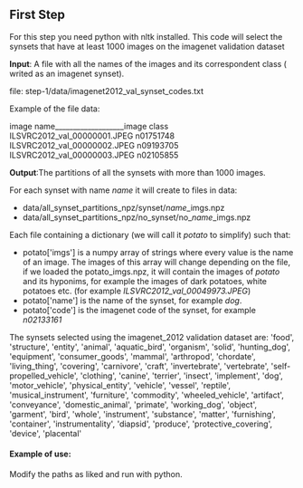 ## First Step
For this step you need python with nltk installed. This code will select the synsets that have at least 1000 images on the imagenet validation dataset

**Input**: A file with all the names of the images and its correspondent class ( writed as an imagenet synset). 

file: step-1/data/imagenet2012_val_synset_codes.txt

Example of the file data: 

image name___________________image class      
ILSVRC2012_val_00000001.JPEG n01751748
ILSVRC2012_val_00000002.JPEG n09193705
ILSVRC2012_val_00000003.JPEG n02105855 


**Output**:The partitions of all the synsets with more than 1000 images. 

For each synset with name *name* it will create to files in data: 

-  data/all_synset_partitions_npz/synset/*name*_imgs.npz
-  data/all_synset_partitions_npz/no_synset/no_*name*_imgs.npz

Each file containing a dictionary (we will call it *potato* to simplify) such that: 

- potato['imgs'] is a numpy array of strings where every value is the name of an image. The images of this array will change depending on the file, if we loaded the potato_imgs.npz, it will contain the images of *potato* and its hyponims, for example the images of dark potatoes, white potatoes etc. 
 (for example *ILSVRC2012_val_00049973.JPEG*)
- potato['name'] is the name of the synset, for example *dog*.
- potato['code'] is the imagenet code of the synset, for example *n02133161*

The synsets selected using the imagenet_2012 validation dataset are: 
'food', 'structure', 'entity', 'animal', 'aquatic_bird', 'organism', 'solid', 'hunting_dog',
	            'equipment', 'consumer_goods', 'mammal', 'arthropod', 'chordate', 'living_thing', 'covering',
	            'carnivore', 'craft', 'invertebrate', 'vertebrate', 'self-propelled_vehicle', 'clothing', 'canine',
	            'terrier', 'insect', 'implement', 'dog', 'motor_vehicle', 'physical_entity', 'vehicle', 'vessel',
	            'reptile', 'musical_instrument', 'furniture', 'commodity', 'wheeled_vehicle', 'artifact', 'conveyance',
	            'domestic_animal', 'primate', 'working_dog', 'object', 'garment', 'bird', 'whole', 'instrument',
	            'substance', 'matter', 'furnishing', 'container', 'instrumentality', 'diapsid', 'produce',
	            'protective_covering', 'device', 'placental'
	            
	            
#### Example of use: 
 Modify the paths as liked and run with python. 
 
   